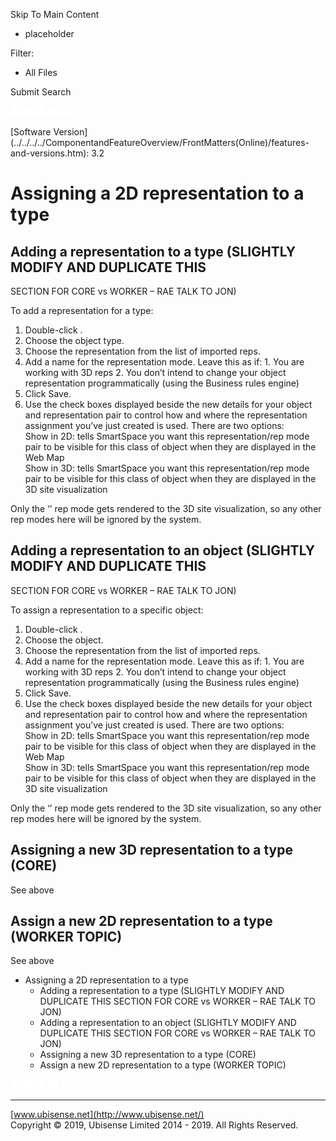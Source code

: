 

Skip To Main Content

[](../../../../Home.htm)

  * placeholder

Filter:

  * All Files

Submit Search

![Navigate previous](../../../../images/transparent.gif) ![Navigate
next](../../../../images/transparent.gif) ![Expand
all](../../../../images/transparent.gif)
![](../../../../images/transparent.gif)
![Print](../../../../images/transparent.gif)

[Software
Version](../../../../ComponentandFeatureOverview/FrontMatters\(Online\)/features-
and-versions.htm): 3.2

# Assigning a 2D representation to a type

## Adding a representation to a type (SLIGHTLY MODIFY AND DUPLICATE THIS
SECTION FOR CORE vs WORKER – RAE TALK TO JON)

To add a representation for a type:

  1. Double-click <Add new type rep>.
  2. Choose the object type.
  3. Choose the representation from the list of imported reps.
  4. Add a name for the representation mode. Leave this as <default> if:
    1. You are working with 3D reps
    2. You don’t intend to change your object representation programmatically (using the Business rules engine)
  5. Click Save.
  6. Use the check boxes displayed beside the new details for your object and representation pair to control how and where the representation assignment you’ve just created is used. There are two options:  
Show in 2D: tells SmartSpace you want this representation/rep mode pair to be
visible for this class of object when they are displayed in the Web Map  
Show in 3D: tells SmartSpace you want this representation/rep mode pair to be
visible for this class of object when they are displayed in the 3D site
visualization

Only the ‘<default>’ rep mode gets rendered to the 3D site visualization, so
any other rep modes here will be ignored by the system.

## Adding a representation to an object (SLIGHTLY MODIFY AND DUPLICATE THIS
SECTION FOR CORE vs WORKER – RAE TALK TO JON)

To assign a representation to a specific object:

  1. Double-click <Add new object rep>.
  2. Choose the object.
  3. Choose the representation from the list of imported reps.
  4. Add a name for the representation mode. Leave this as <default> if:
    1. You are working with 3D reps
    2. You don’t intend to change your object representation programmatically (using the Business rules engine)
  5. Click Save.
  6. Use the check boxes displayed beside the new details for your object and representation pair to control how and where the representation assignment you’ve just created is used. There are two options:  
Show in 2D: tells SmartSpace you want this representation/rep mode pair to be
visible for this class of object when they are displayed in the Web Map  
Show in 3D: tells SmartSpace you want this representation/rep mode pair to be
visible for this class of object when they are displayed in the 3D site
visualization

Only the ‘<default>’ rep mode gets rendered to the 3D site visualization, so
any other rep modes here will be ignored by the system.

## Assigning a new 3D representation to a type (CORE)

See above

## Assign a new 2D representation to a type (WORKER TOPIC)

See above

  * Assigning a 2D representation to a type
    * Adding a representation to a type (SLIGHTLY MODIFY AND DUPLICATE THIS SECTION FOR CORE vs WORKER – RAE TALK TO JON)
    * Adding a representation to an object (SLIGHTLY MODIFY AND DUPLICATE THIS SECTION FOR CORE vs WORKER – RAE TALK TO JON)
    * Assigning a new 3D representation to a type (CORE)
    * Assign a new 2D representation to a type (WORKER TOPIC)

![Navigate previous](../../../../images/transparent.gif) ![Navigate
next](../../../../images/transparent.gif) ![Expand
all](../../../../images/transparent.gif)
![](../../../../images/transparent.gif)
![Print](../../../../images/transparent.gif)

* * *

[www.ubisense.net](http://www.ubisense.net/)  
Copyright © 2019, Ubisense Limited 2014 - 2019. All Rights Reserved.

